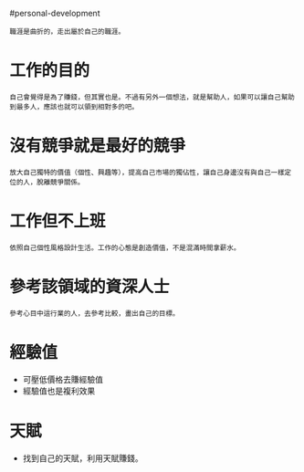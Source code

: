#personal-development 

	職涯是曲折的，走出屬於自己的職涯。

# 工作的目的
	自己會覺得是為了賺錢，但其實也是。不過有另外一個想法，就是幫助人，如果可以讓自己幫助到最多人，應該也就可以領到相對多的吧。

# 沒有競爭就是最好的競爭
	放大自己獨特的價值（個性、興趣等），提高自己市場的獨佔性，讓自己身邊沒有與自己一樣定位的人，脫離競爭關係。

# 工作但不上班
	依照自己個性風格設計生活。工作的心態是創造價值，不是混滿時間拿薪水。

# 參考該領域的資深人士
	參考心目中這行業的人，去參考比較，畫出自己的目標。

# 經驗值
- 可壓低價格去賺經驗值
- 經驗值也是複利效果

# 天賦
- 找到自己的天賦，利用天賦賺錢。